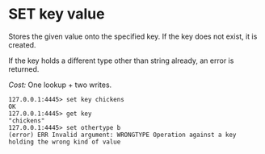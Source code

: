 # SET key value

Stores the given value onto the specified key. If the key does not exist, it is
created.

If the key holds a different type other than string already, an error is returned.

*Cost:* One lookup + two writes.

```
127.0.0.1:4445> set key chickens
OK
127.0.0.1:4445> get key
"chickens"
127.0.0.1:4445> set othertype b
(error) ERR Invalid argument: WRONGTYPE Operation against a key holding the wrong kind of value
```
